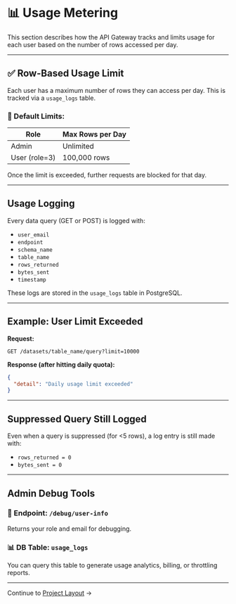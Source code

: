 # 📊 Usage Metering

This section describes how the API Gateway tracks and limits usage for each user based on the number of rows accessed per day.

---

## ✅ Row-Based Usage Limit

Each user has a maximum number of rows they can access per day. This is tracked via a `usage_logs` table.

### 🔹 Default Limits:

| Role          | Max Rows per Day |
| ------------- | ---------------- |
| Admin         | Unlimited        |
| User (role=3) | 100,000 rows     |

Once the limit is exceeded, further requests are blocked for that day.

---

## Usage Logging

Every data query (GET or POST) is logged with:

* `user_email`
* `endpoint`
* `schema_name`
* `table_name`
* `rows_returned`
* `bytes_sent`
* `timestamp`

These logs are stored in the `usage_logs` table in PostgreSQL.

---

## Example: User Limit Exceeded

**Request:**

```
GET /datasets/table_name/query?limit=10000
```

**Response (after hitting daily quota):**

```json
{
  "detail": "Daily usage limit exceeded"
}
```

---

## Suppressed Query Still Logged

Even when a query is suppressed (for <5 rows), a log entry is still made with:

* `rows_returned = 0`
* `bytes_sent = 0`

---

## Admin Debug Tools

### 🔎 Endpoint: `/debug/user-info`

Returns your role and email for debugging.

### 📊 DB Table: `usage_logs`

You can query this table to generate usage analytics, billing, or throttling reports.

---

Continue to [Project Layout](index.md) →
